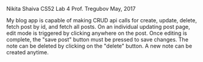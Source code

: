 Nikita Shaiva
CS52 Lab 4
Prof. Tregubov
May, 2017

My blog app is capable of making CRUD api calls for create, update, delete, fetch post by id, and fetch all posts.
On an individual updating post page, edit mode is triggered by clicking anywhere on the post.
Once editing is complete, the "save post" button must be pressed to save changes. The note can be deleted by clicking on the "delete" button.
A new note can be created anytime.
